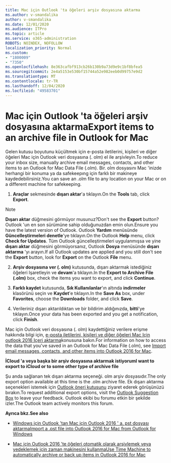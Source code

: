 ```yaml
---
title: Mac için Outlook 'ta öğeleri arşiv dosyasına aktarma
ms.author: v-smandalika
author: v-smandalika
ms.date: 12/01/2020
ms.audience: ITPro
ms.topic: article
ms.service: o365-administration
ROBOTS: NOINDEX, NOFOLLOW
localization_priority: Normal
ms.custom:
- "1800009"
- "7350"
ms.openlocfilehash: 8e363cafbf913cb26b130b9a73d9e9c1bf8bfea5
ms.sourcegitcommit: 2e4a5153e530bf15744a52e982eeb0d99757e9d2
ms.translationtype: MT
ms.contentlocale: tr-TR
ms.lasthandoff: 12/04/2020
ms.locfileid: "49583701"
---
```

# <a name="export-items-to-an-archive-file-in-outlook-for-mac"></a><span data-ttu-id="1e974-102">Mac için Outlook 'ta öğeleri arşiv dosyasına aktarma</span><span class="sxs-lookup"><span data-stu-id="1e974-102">Export items to an archive file in Outlook for Mac</span></span>

<span data-ttu-id="1e974-103">Gelen kutusu boyutunu küçültmek için e-posta iletilerini, kişileri ve diğer öğeleri Mac için Outlook veri dosyasına (. olm) el ile arşivleyin.</span><span class="sxs-lookup"><span data-stu-id="1e974-103">To reduce your inbox size, manually archive email messages, contacts, and other items to an Outlook for Mac Data File (.olm).</span></span> <span data-ttu-id="1e974-104">Bir. olm dosyasını Mac 'inizde herhangi bir konuma ya da safekeepıng için farklı bir makineye kaydedebilirsiniz.</span><span class="sxs-lookup"><span data-stu-id="1e974-104">You can save an .olm file to any location on your Mac or on a different machine for safekeeping.</span></span>

1. <span data-ttu-id="1e974-105">**Araçlar** sekmesinde **dışarı aktar**'a tıklayın.</span><span class="sxs-lookup"><span data-stu-id="1e974-105">On the **Tools** tab, click **Export**.</span></span>

> [!NOTE]
> <span data-ttu-id="1e974-106">**Dışarı aktar** düğmesini görmüyor musunuz?</span><span class="sxs-lookup"><span data-stu-id="1e974-106">Don't see the **Export** button?</span></span> <span data-ttu-id="1e974-107">Outlook 'un en son sürümüne sahip olduğunuzdan emin olun.</span><span class="sxs-lookup"><span data-stu-id="1e974-107">Ensure you have the latest version of Outlook.</span></span> <span data-ttu-id="1e974-108">Outlook **Yardım** menüsünde **Güncelleştirmeleri denetle**'ye tıklayın.</span><span class="sxs-lookup"><span data-stu-id="1e974-108">On the Outlook **Help** menu, click **Check for Updates**.</span></span> <span data-ttu-id="1e974-109">Tüm Outlook güncelleştirmeleri uygulanmışsa ve yine **dışarı aktar** düğmesini görmüyorsanız, Outlook **Dosya** menüsünde **dışarı aktarma** 'yı arayın.</span><span class="sxs-lookup"><span data-stu-id="1e974-109">If all Outlook updates are applied and you still don't see the **Export** button, look for **Export** on the Outlook **File** menu.</span></span>

2. <span data-ttu-id="1e974-110">**Arşiv dosyasına ver (. olm)** kutusunda, dışarı aktarmak istediğiniz öğeleri Işaretleyin ve **devam**'a tıklayın.</span><span class="sxs-lookup"><span data-stu-id="1e974-110">In the **Export to Archive File (.olm)** box, check the items you want to export, and click **Continue**.</span></span>

3. <span data-ttu-id="1e974-111">**Farklı kaydet** kutusunda, **Sık Kullanılanlar**'ın altında **indirmeler** klasörünü seçin ve **Kaydet**'e tıklayın.</span><span class="sxs-lookup"><span data-stu-id="1e974-111">In the **Save As** box, under **Favorites**, choose the **Downloads** folder, and click **Save**.</span></span>

4. <span data-ttu-id="1e974-112">Verileriniz dışarı aktarıldıktan ve bir bildirim aldığınızda, **bitti**'ye tıklayın.</span><span class="sxs-lookup"><span data-stu-id="1e974-112">Once your data has been exported and you get a notification, click **Finish**.</span></span>

<span data-ttu-id="1e974-113">Mac için Outlook veri dosyasına (. olm) kaydettiğiniz verilere erişme hakkında bilgi için, [e-posta iletilerini, kişileri ve diğer öğeleri Mac Için outlook 2016 Içeri aktarma](https://support.microsoft.com/office/import-and-export-outlook-email-contacts-and-calendar-92577192-3881-4502-b79d-c3bbada6c8ef#ID0EAACAAA=macOS)konusuna bakın.</span><span class="sxs-lookup"><span data-stu-id="1e974-113">For information on how to access the data that you've saved in an Outlook for Mac Data File (.olm), see [Import email messages, contacts, and other items into Outlook 2016 for Mac](https://support.microsoft.com/office/import-and-export-outlook-email-contacts-and-calendar-92577192-3881-4502-b79d-c3bbada6c8ef#ID0EAACAAA=macOS).</span></span>

<span data-ttu-id="1e974-114">**İCloud 'a veya başka bir arşiv dosyasına aktarmak istiyorum**</span><span class="sxs-lookup"><span data-stu-id="1e974-114">**I want to export to iCloud or to some other type of archive file**</span></span>

<span data-ttu-id="1e974-115">Şu anda sağlanan tek dışarı aktarma seçeneği. olm arşiv dosyasıdır.</span><span class="sxs-lookup"><span data-stu-id="1e974-115">The only export option available at this time is the .olm archive file.</span></span> <span data-ttu-id="1e974-116">Ek dışarı aktarma seçenekleri istemek için [Outlook öneri kutusunu](https://outlook.uservoice.com/) ziyaret ederek görüşünüzü bırakın.</span><span class="sxs-lookup"><span data-stu-id="1e974-116">To request additional export options, visit the [Outlook Suggestion Box](https://outlook.uservoice.com/) to leave your feedback.</span></span> <span data-ttu-id="1e974-117">Outlook ekibi bu forumu etkin bir şekilde izler.</span><span class="sxs-lookup"><span data-stu-id="1e974-117">The Outlook team actively monitors this forum.</span></span>

<span data-ttu-id="1e974-118">**Ayrıca bkz.**</span><span class="sxs-lookup"><span data-stu-id="1e974-118">**See also**</span></span>

- [<span data-ttu-id="1e974-119">Windows için Outlook 'tan Mac için Outlook 2016 ' a. pst dosyası aktarma</span><span class="sxs-lookup"><span data-stu-id="1e974-119">Import a .pst file into Outlook 2016 for Mac from Outlook for Windows</span></span>](https://support.microsoft.com/office/import-a-pst-file-into-outlook-for-mac-from-outlook-for-windows-b4a6a1d6-94bb-4c85-a4fc-a83dc690e18c)

- [<span data-ttu-id="1e974-120">Mac için Outlook 2016 'te öğeleri otomatik olarak arşivlemek veya yedeklemek için zaman makinesini kullanma</span><span class="sxs-lookup"><span data-stu-id="1e974-120">Use Time Machine to automatically archive or back up items in Outlook 2016 for Mac</span></span>](https://support.microsoft.com/office/automatically-archive-or-back-up-outlook-for-mac-items-441fcce5-2262-4b64-ac8c-fa949df989f5)

